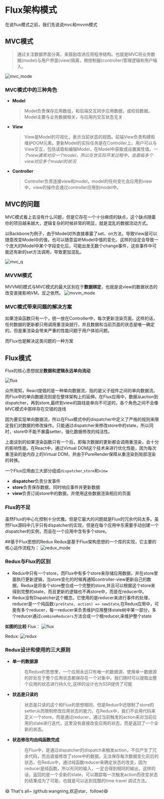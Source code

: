 # Flux架构模式
在说flux模式之前，我们先说说mvc和mvvm模式

## MVC模式
> 通过关注数据界面分离，来鼓励改进应用程序结构。也就是MVC将业务数据(model)与用户界面(view)隔离，用控制器(controller)管理逻辑和用户输入。

![mvc_mode](media/14834396918544/mvc_model.png)


### MVC模式中的三种角色

* **Model**

    > Model负责保存应用数组，和后端交互同步应用数据，或校验数据。Model主要与业务数据相关，与应用内交互状态无关
* **View**

    > View是Model的可视化，表示当前状态的视图。前端View负责构建和维护DOM元素。更新Model的实际任务是在Controller上。用户可以与View交互，包括读取和编辑Model，在Model中获取或设置属性值。*一个view通常对应一个model，所以在世实际开发过程中，会面临多个view对应多个model的状况*
* **Controller**

    > Controller负责连接view和model，model的任何变化会应用到view中，view的操作会通过controller应用到model中。
    
## MVC的问题
MVC模式看上去没有什么问题，但是它存在一个十分麻烦的缺点，这个缺点随着你的项目越来越大，逻辑复杂的时候非常的明显，就是混乱的数据流动方式。

以Backbone为例子，由于Model对外直接暴露了set、on方法，导致View层可以随意改变Model中的值，也可以随意监听Model中值的变化，这样的设定会导致一个庞大的Model中某个字段变化后，可能出发无数个change事件，这些事件中可能还有新的set方法调用，导致更加混乱。

![mvc_q](media/14834396918544/mvc_q.png)



    
### MVVM模式
MVVM的模式与MVC模式的最大区别在于**数据绑定**，也就是说view的数据状态的改变直接影响VM，反之依然。
![mvvm_mode](media/14834396918544/mvvm_model.png)


### MVC模式带来问题的解决方案

如果渲染函数只有一个，统一放在Controller中，每次更新渲染页面，这样的话，任何数据的更新都只用调用重渲染就行，并且数据和当前页面的状态是唯一确定的。但是重渲染会带来严重的性能问题于用户体验问题。

而Flux也是解决这类问题的一种方案

## Flux模式

Flux的核心思想就是**数据和逻辑永远单向流动**

![flux](media/14834396918544/flux.png)

众所周知，React提倡的是一种单向数据流，指的是父子组件之间的单向数据流。而Flux中的单向数据流则是在整体架构上的延伸。在Flux应用中，数据从action到dispatcher，再到store,最终到view的路线是单向不可逆的，各个角色之间不会像MVC模式中那样存在交错的连线

因为要实现单向数据流，所以在Flux模式中的dispatcher中定义了严格的规则来限定我们对数据的修改操作。只能通过dispatcher来修改store中的state，所以同时，store中不能不暴露setter，强化数据修改的纯洁性。

上面谈到的如果渲染函数只有一个后，即每次数据的更新都会调用重渲染，会十分的影响性能。在React中，通过Virtual DOM这个技术来进行优化性能，因为每次重渲染的是内存上的Virtual DOM，并由于PureRender保障从重渲染到局部渲染的转换。

一个Flux应用由三大部分组成`dispatcher`,`store`和`view`

* **dispatcher**负责分发事件
* **store**负责保存数据，同时响应事件并更新数据
* **view**负责订阅store中的数据，并使用这些数据渲染相应的页面


### Flux的不足 
虽然Flux的中心化控制十分优雅。但是它最大的问题就是Flux的冗余代码太多。虽然Flux源码中几乎只有dispatcher的实现，但是在每个应用中东需要手动创建一个dispatcher的实例，而且在一个应用中含有多个store。

##基于Flux思想的Redux
Redux是基于Flux架构思想的一个库的实现，它主要的核心运作流程为：
![redux_mode](media/14834396918544/redux_model.png)

### Redux与Flux的区别
* Redux中只有一个store，而Flux中有多个store来存储应用数据，并在store里面执行更新逻辑，当store变化的时候再通知controller-view更新自己的数据，Redux是将各个store整合成一个完整的store,并且可以根据这个store来得到完整的state，而且更新的逻辑也不再store中，而是在reducer中。
* Redux没有Dispatcher这个概念。它使用的是reducer来进行事件的处理，reducer是一个纯函数`(preState, action) => newState`,在Redux应用中，可能有多个reducer，每一reducer来负责维护应用整体state树中某一部分，多个reducer通过`combineReducers`方法合成一个根reducer,来维护整个state

 **如图的比较**
 Flux：
 ![flux](media/14834396918544/flux_c.png)

 Redux:
![redux](media/14834396918544/redux_c.png)

### Redux设计和使用的三大原则
* **单一的数据源**

    > 在Redux的思想里，一个应用永远只有唯一的数据源，使用单一数据源的好处在于整个应用状态都保存在一个对象中，我们随时可以提取出整个应用的状态进行持久化,这样的设计也为SSR提供了可能

* **状态是只读的**

    > 状态是只读的这个和Flux的思想相同，但是Redux中还限制了store的setter从而限制修改应用状态的能力。在Redux中，我们不会用代码来定义一个store，而是通过reducer，通过当前触发的action来对当前应用的state进行迭代，这里没有直接改变应用的状态，而是返回了一个全新的状态。
* **状态修改均由纯函数完成**

    > 在Flux中，是通过dispatcher的dispatch来触发action，不仅产生了冗余代码，而且直接修改了store中的数据，无法保存每次数据变化前后的状态，在Redux中，通过纯函数reducer来确定状态的改变，因为reducer是纯函数，所以形同的输入，一定会得到相同的输出，这样的话，返回的是一个全新的state，可以跟踪每一次触发action而改变状态的结果成为了可能，也就是可以达到炫酷的time travel 调试方法。
    
    
   
   
 😄 That's all~ (github:wangning,欢迎star、follow)😄

[]()



